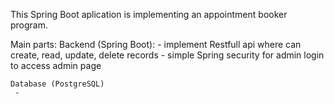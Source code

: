 This Spring Boot aplication is implementing an appointment booker program.

Main parts:
     Backend (Spring Boot):
      - implement Restfull api where                  can create, read, update, delete              records
      - simple Spring security for admin              login to access admin page

    Database (PostgreSQL)
     - 
